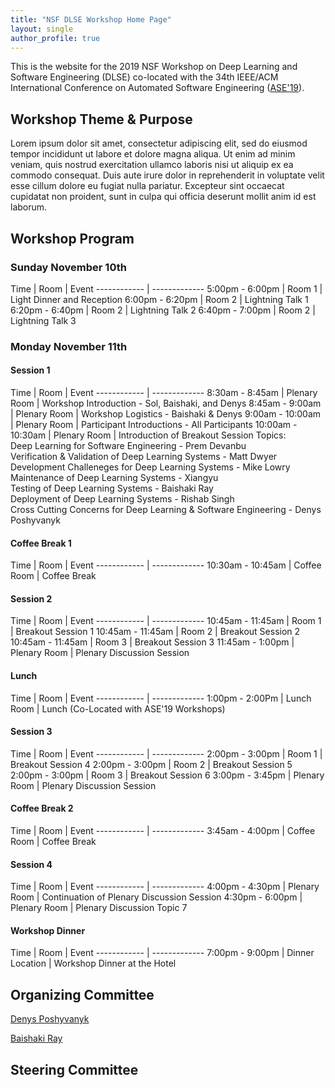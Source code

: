 ```yaml
---
title: "NSF DLSE Workshop Home Page"
layout: single
author_profile: true
---
```


This is the website for the 2019 NSF Workshop on Deep Learning and Software Engineering (DLSE) co-located with the 34th IEEE/ACM International Conference on Automated Software Engineering ([ASE'19](https://2019.ase-conferences.org)). 

## Workshop Theme & Purpose

Lorem ipsum dolor sit amet, consectetur adipiscing elit, sed do eiusmod tempor incididunt ut labore et dolore magna aliqua. Ut enim ad minim veniam, quis nostrud exercitation ullamco laboris nisi ut aliquip ex ea commodo consequat. Duis aute irure dolor in reprehenderit in voluptate velit esse cillum dolore eu fugiat nulla pariatur. Excepteur sint occaecat cupidatat non proident, sunt in culpa qui officia deserunt mollit anim id est laborum.

## Workshop Program

### Sunday November 10th

Time | Room | Event
------------ | -------------
5:00pm - 6:00pm | Room 1 | Light Dinner and Reception
6:00pm - 6:20pm | Room 2 | Lightning Talk 1
6:20pm - 6:40pm | Room 2 | Lightning Talk 2
6:40pm - 7:00pm | Room 2 | Lightning Talk 3

### Monday November 11th

#### Session 1

Time | Room | Event
------------ | -------------
8:30am - 8:45am | Plenary Room | Workshop Introduction - Sol, Baishaki, and Denys
8:45am - 9:00am | Plenary Room | Workshop Logistics - Baishaki & Denys
9:00am - 10:00am | Plenary Room | Participant Introductions - All Participants
10:00am - 10:30am | Plenary Room | Introduction of Breakout Session Topics: <br> Deep Learning for Software Engineering - Prem Devanbu <br> Verification & Validation of Deep Learning Systems - Matt Dwyer <br> Development Challeneges for Deep Learning Systems - Mike Lowry <br> Maintenance of Deep Learning Systems - Xiangyu <br> Testing of Deep Learning Systems - Baishaki Ray <br> Deployment of Deep Learning Systems - Rishab Singh <br> Cross Cutting Concerns for Deep Learning & Software Engineering - Denys Poshyvanyk

#### Coffee Break 1

Time | Room | Event
------------ | -------------
10:30am - 10:45am | Coffee Room | Coffee Break

#### Session 2

Time | Room | Event
------------ | -------------
10:45am - 11:45am | Room 1 | Breakout Session 1
10:45am - 11:45am | Room 2 | Breakout Session 2
10:45am - 11:45am | Room 3 | Breakout Session 3
11:45am - 1:00pm | Plenary Room | Plenary Discussion Session

#### Lunch

Time | Room | Event
------------ | -------------
1:00pm - 2:00Pm | Lunch Room | Lunch (Co-Located with ASE'19 Workshops)

#### Session 3

Time | Room | Event
------------ | -------------
2:00pm - 3:00pm | Room 1 | Breakout Session 4
2:00pm - 3:00pm | Room 2 | Breakout Session 5
2:00pm - 3:00pm | Room 3 | Breakout Session 6
3:00pm - 3:45pm | Plenary Room | Plenary Discussion Session

#### Coffee Break 2

Time | Room | Event
------------ | -------------
3:45am - 4:00pm | Coffee Room | Coffee Break


#### Session 4

Time | Room | Event
------------ | -------------
4:00pm - 4:30pm | Plenary Room | Continuation of Plenary Discussion Session
4:30pm - 6:00pm | Plenary Room | Plenary Discussion Topic 7

#### Workshop Dinner

Time | Room | Event
------------ | -------------
7:00pm - 9:00pm | Dinner Location | Workshop Dinner at the Hotel


## Organizing Committee

[Denys Poshyvanyk](http://www.cs.wm.edu/~denys/index.html)

[Baishaki Ray](http://rayb.info)


## Steering Committee
